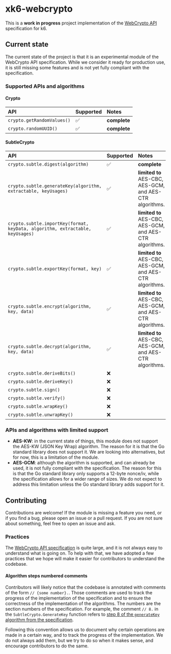 # xk6-webcrypto

This is a **work in progress** project implementation of the [WebCrypto API](https://developer.mozilla.org/en-US/docs/Web/API/Web_Crypto_API) specification for k6.

## Current state

The current state of the project is that it is an experimental module of the WebCrypto API specification. While we consider it ready for production use, it is still missing some features and is not yet fully compliant with the specification.

### Supported APIs and algorithms

#### Crypto

| API                        | Supported | Notes        |
| :------------------------- | :-------- | :----------- |
| `crypto.getRandomValues()` | ✅        | **complete** |
| `crypto.randomUUID()`      | ✅        | **complete** |

#### SubtleCrypto

| API                                                                           | Supported | Notes                                                    |
| :---------------------------------------------------------------------------- | :-------- | :------------------------------------------------------- |
| `crypto.subtle.digest(algorithm)`                                             | ✅        | **complete**                                             |
| `crypto.subtle.generateKey(algorithm, extractable, keyUsages)`                | ✅        | **limited to** AES-CBC, AES-GCM, and AES-CTR algorithms. |
| `crypto.subtle.importKey(format, keyData, algorithm, extractable, keyUsages)` | ✅        | **limited to** AES-CBC, AES-GCM, and AES-CTR algorithms. |
| `crypto.subtle.exportKey(format, key)`                                        | ✅        | **limited to** AES-CBC, AES-GCM, and AES-CTR algorithms. |
| `crypto.subtle.encrypt(algorithm, key, data)`                                 | ✅        | **limited to** AES-CBC, AES-GCM, and AES-CTR algorithms. |
| `crypto.subtle.decrypt(algorithm, key, data)`                                 | ✅        | **limited to** AES-CBC, AES-GCM, and AES-CTR algorithms. |
| `crypto.subtle.deriveBits()`                                                  | ❌        |                                                          |
| `crypto.subtle.deriveKey()`                                                   | ❌        |                                                          |
| `crypto.subtle.sign()`                                                        | ❌        |                                                          |
| `crypto.subtle.verify()`                                                      | ❌        |                                                          |
| `crypto.subtle.wrapKey()`                                                     | ❌        |                                                          |
| `crypto.subtle.unwrapKey()`                                                   | ❌        |                                                          |

### APIs and algorithms with limited support

- **AES-KW**: in the current state of things, this module does not support the AES-KW (JSON Key Wrap) algorithm. The reason for it is that the Go standard library does not support it. We are looking into alternatives, but for now, this is a limitation of the module.
- **AES-GCM**: although the algorithm is supported, and can already be used, it is not fully compliant with the specification. The reason for this is that the Go standard library only supports a 12-byte nonce/iv, while the specification allows for a wider range of sizes. We do not expect to address this limitation unless the Go standard library adds support for it.

## Contributing

Contributions are welcome! If the module is missing a feature you need, or if you find a bug, please open an issue or a pull request. If you are not sure about something, feel free to open an issue and ask.

### Practices

The [WebCrypto API specification](https://www.w3.org/TR/WebCryptoAPI) is quite large, and it is not always easy to understand what is going on. To help with that, we have adopted a few practices that we hope will make it easier for contributors to understand the codebase.

#### Algorithm steps numbered comments

Contributors will likely notice that the codebase is annotated with comments of the form `// {some number}.`. Those comments are used to track the progress of the implementation of the specification and to ensure the correctness of the implementation of the algorithms. The numbers are the section numbers of the specification. For example, the comment `// 8.` in the `SubtleCrypto.GenerateKey` function refers to [step 8 of the `generateKey` algorithm from the specification](https://www.w3.org/TR/WebCryptoAPI/#SubtleCrypto-method-generateKey).

Following this convention allows us to document why certain operations are made in a certain way, and to track the progress of the implementation. We do not always add them, but we try to do so when it makes sense, and encourage contributors to do the same.
